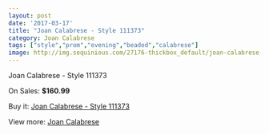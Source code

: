 ```yaml
---
layout: post
date: '2017-03-17'
title: "Joan Calabrese - Style 111373"
category: Joan Calabrese
tags: ["style","prom","evening","beaded","calabrese"]
image: http://img.sequinious.com/27176-thickbox_default/joan-calabrese-style-111373.jpg
---
```

Joan Calabrese - Style 111373

On Sales: **$160.99**
<a href="https://www.sequinious.com/joan-calabrese/5553-joan-calabrese-style-111373.html"><amp-img layout="responsive" width="600" height="600" src="//img.sequinious.com/27176-thickbox_default/joan-calabrese-style-111373.jpg" alt="Joan Calabrese - Style 111373 0" /></a>

Buy it: [Joan Calabrese - Style 111373](https://www.sequinious.com/joan-calabrese/5553-joan-calabrese-style-111373.html "Joan Calabrese - Style 111373")

View more: [Joan Calabrese](https://www.sequinious.com/51-joan-calabrese "Joan Calabrese")